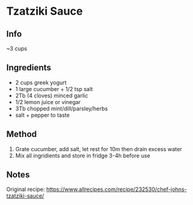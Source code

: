 # Tzatziki Sauce

## Info

~3 cups

## Ingredients

* 2 cups greek yogurt
* 1 large cucumber + 1/2 tsp salt
* 2Tb (4 cloves) minced garlic
* 1/2 lemon juice or vinegar
* 3Tb chopped mint/dill/parsley/herbs
* salt + pepper to taste

## Method

1. Grate cucumber, add salt, let rest for 10m then drain excess water
2. Mix all ingridients and store in fridge 3-4h before use

## Notes

Original recipe: https://www.allrecipes.com/recipe/232530/chef-johns-tzatziki-sauce/
